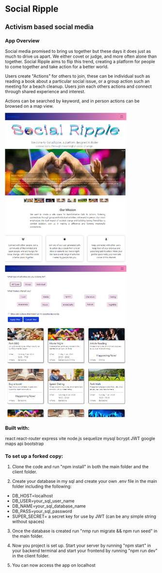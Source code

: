 # Social Ripple

## Activism based social media

### App Overview

Social media promised to bring us together but these days it does just as much to drive us apart. We either covet or judge, and more often alone than together. Social Ripple aims to flip this trend, creating a platform for people to come together and take action for a better world.

Users create "Actions" for others to join, these can be individual such as reading a book about a particular social issue, or a group action such an meeting for a beach cleanup. Users join each others actions and connect through shared experience and interest.

Actions can be searched by keyword, and in person actions can be browsed on a map view.

<img src="images/SocialRippleHome.png" alt="Social Ripple Homescreen" width="400" height="500" />&nbsp;&nbsp;&nbsp;&nbsp;&nbsp;&nbsp;&nbsp;&nbsp;&nbsp;&nbsp;&nbsp;&nbsp;<img src="images/SocialRippleActions.png" alt="Social Ripple Actions Search" width="400" height="500" />

### Built with:

react
react-router
express
vite
node.js
sequelize
mysql
bcrypt
JWT
google maps api
bootstrap

### To set up a forked copy:

1. Clone the code and run "npm install" in both the main folder and the client folder.

2. Create your database in my sql and create your own .env file in the main folder including the following:

- DB_HOST=localhost
- DB_USER=your_sql_user_name
- DB_NAME=your_sql_database_name
- DB_PASS=your_sql_password
- SUPER_SECRET= a secret key for use by JWT (can be any simple string without spaces)

3. Once the database is created run "nmp run migrate && npm run seed" in the main folder.

4. Now you project is set up. Start your server by running "npm start" in your backend terminal and start your frontend by running "npm run dev" in the client folder.

5. You can now access the app on localhost
